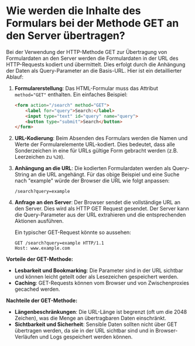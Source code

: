 # Wie werden die Inhalte des Formulars bei der Methode GET an den Server übertragen?

Bei der Verwendung der HTTP-Methode GET zur Übertragung von Formulardaten an den Server werden die Formulardaten in der URL des HTTP-Requests kodiert und übermittelt. Dies erfolgt durch die Anhängung der Daten als Query-Parameter an die Basis-URL. Hier ist ein detaillierter Ablauf:

1. **Formularerstellung**: Das HTML-Formular muss das Attribut `method="GET"` enthalten. Ein einfaches Beispiel:

   ```html
   <form action="/search" method="GET">
       <label for="query">Search:</label>
       <input type="text" id="query" name="query">
       <button type="submit">Search</button>
   </form>
   ```

2. **URL-Kodierung**: Beim Absenden des Formulars werden die Namen und Werte der Formularelemente URL-kodiert. Dies bedeutet, dass alle Sonderzeichen in eine für URLs gültige Form gebracht werden (z.B. Leerzeichen zu `%20`).

3. **Anhängung an die URL**: Die kodierten Formulardaten werden als Query-String an die URL angehängt. Für das obige Beispiel und eine Suche nach "example" würde der Browser die URL wie folgt anpassen:

   ```
   /search?query=example
   ```

4. **Anfrage an den Server**: Der Browser sendet die vollständige URL an den Server. Dies wird als HTTP GET Request gesendet. Der Server kann die Query-Parameter aus der URL extrahieren und die entsprechenden Aktionen ausführen.

   Ein typischer GET-Request könnte so aussehen:
   ```
   GET /search?query=example HTTP/1.1
   Host: www.example.com
   ```

**Vorteile der GET-Methode:**
- **Lesbarkeit und Bookmarking**: Die Parameter sind in der URL sichtbar und können leicht geteilt oder als Lesezeichen gespeichert werden.
- **Caching**: GET-Requests können vom Browser und von Zwischenproxies gecached werden.

**Nachteile der GET-Methode:**
- **Längenbeschränkungen**: Die URL-Länge ist begrenzt (oft um die 2048 Zeichen), was die Menge an übertragbaren Daten einschränkt.
- **Sichtbarkeit und Sicherheit**: Sensible Daten sollten nicht über GET übertragen werden, da sie in der URL sichtbar sind und in Browser-Verläufen und Logs gespeichert werden können.
